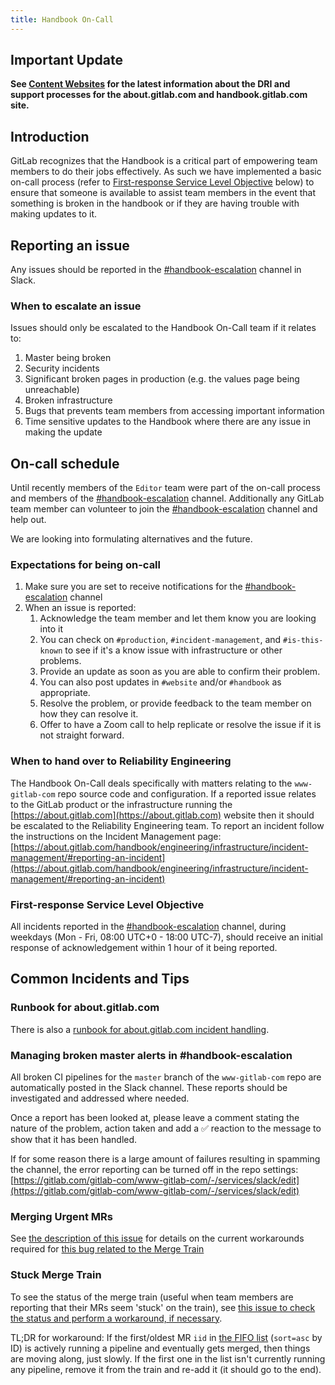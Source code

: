 ```yaml
---
title: Handbook On-Call
---
```


## Important Update

**See [Content Websites](/handbook/content-websites/) for the latest information about the DRI and support processes for the about.gitlab.com and handbook.gitlab.com site.**

## Introduction

GitLab recognizes that the Handbook is a critical part of empowering team members to do their jobs effectively. As such we have implemented a basic on-call process (refer to [First-response Service Level Objective](#first-response-service-level-objective) below) to ensure that someone is available to assist team members in the event that something is broken in the handbook or if they are having trouble with making updates to it.

## Reporting an issue

Any issues should be reported in the [#handbook-escalation](https://gitlab.slack.com/archives/CVDP3HG5V) channel in Slack.

### When to escalate an issue

Issues should only be escalated to the Handbook On-Call team if it relates to:

1. Master being broken
1. Security incidents
1. Significant broken pages in production (e.g. the values page being unreachable)
1. Broken infrastructure
1. Bugs that prevents team members from accessing important information
1. Time sensitive updates to the Handbook where there are any issue in making the update

## On-call schedule

Until recently members of the `Editor` team were part of the on-call process and members of the [#handbook-escalation](https://gitlab.slack.com/archives/CVDP3HG5V) channel.
Additionally any GitLab team member can volunteer to join the [#handbook-escalation](https://gitlab.slack.com/archives/CVDP3HG5V) channel and help out.

We are looking into formulating alternatives and the future.

### Expectations for being on-call

1. Make sure you are set to receive notifications for the [#handbook-escalation](https://gitlab.slack.com/archives/CVDP3HG5V) channel
1. When an issue is reported:
    1. Acknowledge the team member and let them know you are looking into it
    1. You can check on `#production`, `#incident-management`, and `#is-this-known` to see if it's a know issue with infrastructure or other problems.
    1. Provide an update as soon as you are able to confirm their problem.
    1. You can also post updates in `#website` and/or `#handbook` as appropriate.
    1. Resolve the problem, or provide feedback to the team member on how they can resolve it.
    1. Offer to have a Zoom call to help replicate or resolve the issue if it is not straight forward.

### When to hand over to Reliability Engineering

The Handbook On-Call deals specifically with matters relating to the `www-gitlab-com` repo source code and configuration.
If a reported issue relates to the GitLab product or the infrastructure running the [https://about.gitlab.com](https://about.gitlab.com) website then it should be escalated to the Reliability Engineering team.
To report an incident follow the instructions on the Incident Management page: [https://about.gitlab.com/handbook/engineering/infrastructure/incident-management/#reporting-an-incident](https://about.gitlab.com/handbook/engineering/infrastructure/incident-management/#reporting-an-incident)

### First-response Service Level Objective

All incidents reported in the [#handbook-escalation](https://gitlab.slack.com/archives/CVDP3HG5V) channel, during weekdays (Mon - Fri, 08:00 UTC+0 - 18:00 UTC-7), should receive an initial response of acknowledgement within 1 hour of it being reported.

## Common Incidents and Tips

### Runbook for about.gitlab.com

There is also a [runbook for about.gitlab.com incident handling](https://gitlab.com/gitlab-com/runbooks/-/blob/master/docs/uncategorized/about-gitlab-com.md).

### Managing broken master alerts in #handbook-escalation

All broken CI pipelines for the `master` branch of the `www-gitlab-com` repo are automatically posted in the Slack channel.
These reports should be investigated and addressed where needed.

Once a report has been looked at, please leave a comment stating the nature of the problem, action taken and add a ✅ reaction to the message to show that it has been handled.

If for some reason there is a large amount of failures resulting in spamming the channel, the error reporting can be turned off in the repo settings: [https://gitlab.com/gitlab-com/www-gitlab-com/-/services/slack/edit](https://gitlab.com/gitlab-com/www-gitlab-com/-/services/slack/edit)

### Merging Urgent MRs

See [the description of this issue](https://gitlab.com/gitlab-com/www-gitlab-com/-/issues/6356) for details on the current workarounds required for [this bug related to the Merge Train](https://gitlab.com/gitlab-org/gitlab/-/issues/214742#note_338664758)

### Stuck Merge Train

To see the status of the merge train (useful when team members are reporting that their MRs seem 'stuck' on the train), see [this issue to check the status and perform a workaround, if necessary](https://gitlab.com/gitlab-org/gitlab/-/issues/217908#when-the-merge-train-in-the-www-gitlab-com-project-might-be-stuck).

TL;DR for workaround: If the first/oldest MR `iid` in [the FIFO list](https://gitlab.com/api/v4/projects/7764/merge_trains?scope=active&per_page=100&sort=asc) (`sort=asc` by ID) is actively running a pipeline and eventually gets merged, then things are moving along, just slowly.  If the first one in the list isn't currently running any pipeline, remove it from the train and re-add it (it should go to the end).
